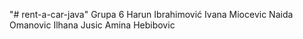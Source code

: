 "# rent-a-car-java" 
Grupa 6
Harun Ibrahimović
Ivana Miocevic 
Naida Omanovic
Ilhana Jusic
Amina Hebibovic
